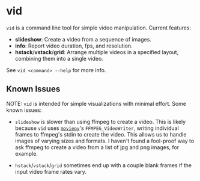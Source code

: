 # vid

`vid` is a command line tool for simple video manipulation. Current features:

* **slideshow**: Create a video from a sequence of images.
* **info**: Report video duration, fps, and resolution.
* **hstack**/**vstack**/**grid**: Arrange multiple videos in a specified layout,
  combining them into a single video.

See `vid <command> --help` for more info.

## Known Issues
NOTE: `vid` is intended for simple visualizations with minimal effort. Some
known issues:

* `slideshow` is slower than using ffmpeg to create a video. This is
  likely because `vid` uses [`moviepy`](https://github.com/Zulko/moviepy)'s
  `FFMPEG_VideoWriter`, writing individual frames to ffmpeg's stdin to
  create the video. This allows us to handle images of varying sizes and
  formats. I haven't found a fool-proof way to ask ffmpeg to create a video
  from a list of jpg and png images, for example.

* `hstack`/`vstack`/`grid` sometimes end up with a couple blank frames if
  the input video frame rates vary.
